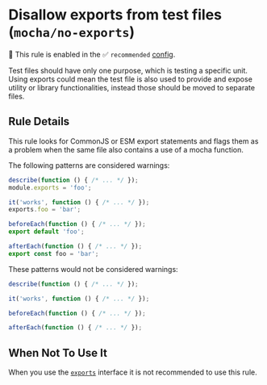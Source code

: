 # Disallow exports from test files (`mocha/no-exports`)

💼 This rule is enabled in the ✅ `recommended` [config](https://github.com/lo1tuma/eslint-plugin-mocha#configs).

<!-- end auto-generated rule header -->

Test files should have only one purpose, which is testing a specific unit. Using exports could mean the test file is also used to provide and expose utility or library functionalities, instead those should be moved to separate files.

## Rule Details

This rule looks for CommonJS or ESM export statements and flags them as a problem when the same file also contains a use of a mocha function.

The following patterns are considered warnings:

```js
describe(function () { /* ... */ });
module.exports = 'foo';

it('works', function () { /* ... */ });
exports.foo = 'bar';

beforeEach(function () { /* ... */ });
export default 'foo';

afterEach(function () { /* ... */ });
export const foo = 'bar';
```

These patterns would not be considered warnings:

```js
describe(function () { /* ... */ });

it('works', function () { /* ... */ });

beforeEach(function () { /* ... */ });

afterEach(function () { /* ... */ });
```

## When Not To Use It

When you use the [`exports`](https://mochajs.org/#exports) interface it is not recommended to use this rule.

